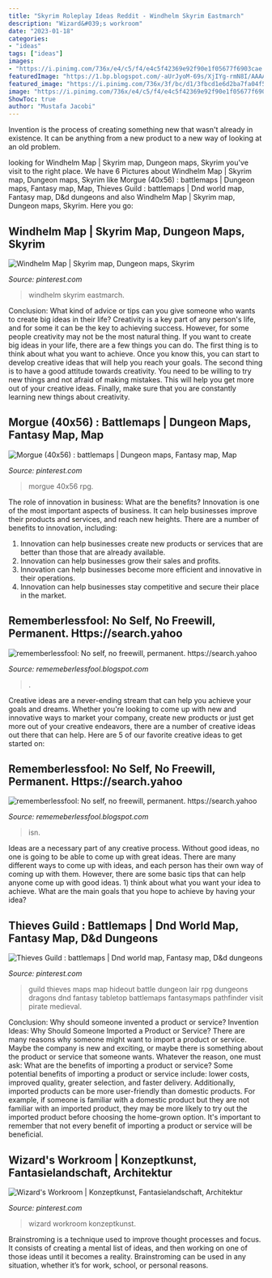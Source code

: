 ```yaml
---
title: "Skyrim Roleplay Ideas Reddit - Windhelm Skyrim Eastmarch"
description: "Wizard&#039;s workroom"
date: "2023-01-18"
categories:
- "ideas"
tags: ["ideas"]
images:
- "https://i.pinimg.com/736x/e4/c5/f4/e4c5f42369e92f90e1f05677f6903cae.jpg"
featuredImage: "https://1.bp.blogspot.com/-aUrJyoM-69s/XjIYg-rmN8I/AAAAAAAAcQI/6dNN7SSG_hgKJ2my1vV8p8oocybg0RoTwCLcBGAsYHQ/s1600/Untitled262.png"
featured_image: "https://i.pinimg.com/736x/3f/bc/d1/3fbcd1e6d2ba7fa04f5df435ea6c1681.jpg"
image: "https://i.pinimg.com/736x/e4/c5/f4/e4c5f42369e92f90e1f05677f6903cae.jpg"
ShowToc: true
author: "Mustafa Jacobi"
---
```



Invention is the process of creating something new that wasn't already in existence. It can be anything from a new product to a new way of looking at an old problem. 

	

		
looking for Windhelm Map | Skyrim map, Dungeon maps, Skyrim you've visit to the right place. We have 6 Pictures about Windhelm Map | Skyrim map, Dungeon maps, Skyrim like Morgue (40x56) : battlemaps | Dungeon maps, Fantasy map, Map, Thieves Guild : battlemaps | Dnd world map, Fantasy map, D&amp;d dungeons and also Windhelm Map | Skyrim map, Dungeon maps, Skyrim. Here you go:
		
    
## Windhelm Map | Skyrim Map, Dungeon Maps, Skyrim

<img loading=lazy src="https://i.pinimg.com/736x/e4/c5/f4/e4c5f42369e92f90e1f05677f6903cae.jpg" onerror="this.onerror=null;this.src='https://tse1.mm.bing.net/th?id=OIP.jLfQ1hfjdsDOYSUnXL7wVQHaHc&amp;pid=15.1';" alt="Windhelm Map | Skyrim map, Dungeon maps, Skyrim">

_Source: pinterest.com_

>windhelm skyrim eastmarch. 

	

Conclusion: What kind of advice or tips can you give someone who wants to create big ideas in their life?
Creativity is a key part of any person's life, and for some it can be the key to achieving success. However, for some people creativity may not be the most natural thing. If you want to create big ideas in your life, there are a few things you can do. The first thing is to think about what you want to achieve. Once you know this, you can start to develop creative ideas that will help you reach your goals. The second thing is to have a good attitude towards creativity. You need to be willing to try new things and not afraid of making mistakes. This will help you get more out of your creative ideas. Finally, make sure that you are constantly learning new things about creativity.

    
## Morgue (40x56) : Battlemaps | Dungeon Maps, Fantasy Map, Map

<img loading=lazy src="https://i.pinimg.com/736x/3f/bc/d1/3fbcd1e6d2ba7fa04f5df435ea6c1681.jpg" onerror="this.onerror=null;this.src='https://tse4.mm.bing.net/th?id=OIP.usLSItGiLzhtlDubtJa86gHaKX&amp;pid=15.1';" alt="Morgue (40x56) : battlemaps | Dungeon maps, Fantasy map, Map">

_Source: pinterest.com_

>morgue 40x56 rpg. 

	

The role of innovation in business: What are the benefits?
Innovation is one of the most important aspects of business. It can help businesses improve their products and services, and reach new heights. There are a number of benefits to innovation, including: 
1. Innovation can help businesses create new products or services that are better than those that are already available. 
2. Innovation can help businesses grow their sales and profits. 
3. Innovation can help businesses become more efficient and innovative in their operations. 
4. Innovation can help businesses stay competitive and secure their place in the market.

    
## Rememberlessfool: No Self, No Freewill, Permanent. Https://search.yahoo

<img loading=lazy src="https://1.bp.blogspot.com/-aUrJyoM-69s/XjIYg-rmN8I/AAAAAAAAcQI/6dNN7SSG_hgKJ2my1vV8p8oocybg0RoTwCLcBGAsYHQ/s1600/Untitled262.png" onerror="this.onerror=null;this.src='https://tse4.mm.bing.net/th?id=OIP.tVVH2ftgEgshZ7B8DDGz7AHaEK&amp;pid=15.1';" alt="rememberlessfool: No self, no freewill, permanent. https://search.yahoo">

_Source: rememeberlessfool.blogspot.com_

>. 

	

Creative ideas are a never-ending stream that can help you achieve your goals and dreams. Whether you're looking to come up with new and innovative ways to market your company, create new products or just get more out of your creative endeavors, there are a number of creative ideas out there that can help. Here are 5 of our favorite creative ideas to get started on: 

    
## Rememberlessfool: No Self, No Freewill, Permanent. Https://search.yahoo

<img loading=lazy src="https://1.bp.blogspot.com/-wwNaclm0-4E/XjdTFoDbfiI/AAAAAAAAcRk/ZdIt4YsbDHE-1ytYrqVArWvHxtCV0rcEgCLcBGAsYHQ/s1600/Untitled256.png" onerror="this.onerror=null;this.src='https://tse3.mm.bing.net/th?id=OIP.9FoSpRLVq0NVCqQhjjOEvgHaEK&amp;pid=15.1';" alt="rememberlessfool: No self, no freewill, permanent. https://search.yahoo">

_Source: rememeberlessfool.blogspot.com_

>isn. 

	

Ideas are a necessary part of any creative process. Without good ideas, no one is going to be able to come up with great ideas. There are many different ways to come up with ideas, and each person has their own way of coming up with them. However, there are some basic tips that can help anyone come up with good ideas. 1) think about what you want your idea to achieve. What are the main goals that you hope to achieve by having your idea?

    
## Thieves Guild : Battlemaps | Dnd World Map, Fantasy Map, D&amp;d Dungeons

<img loading=lazy src="https://i.pinimg.com/originals/e5/e5/fd/e5e5fd05e9d60c1ba84210d68cf10222.jpg" onerror="this.onerror=null;this.src='https://tse2.mm.bing.net/th?id=OIP.CadIPngXYXn505lVYmOq-AHaHa&amp;pid=15.1';" alt="Thieves Guild : battlemaps | Dnd world map, Fantasy map, D&amp;d dungeons">

_Source: pinterest.com_

>guild thieves maps map hideout battle dungeon lair rpg dungeons dragons dnd fantasy tabletop battlemaps fantasymaps pathfinder visit pirate medieval. 

	

Conclusion: Why should someone invented a product or service?
Invention Ideas: Why Should Someone Imported a Product or Service?
There are many reasons why someone might want to import a product or service. Maybe the company is new and exciting, or maybe there is something about the product or service that someone wants. Whatever the reason, one must ask: What are the benefits of importing a product or service? 
Some potential benefits of importing a product or service include: lower costs, improved quality, greater selection, and faster delivery. Additionally, imported products can be more user-friendly than domestic products. For example, if someone is familiar with a domestic product but they are not familiar with an imported product, they may be more likely to try out the imported product before choosing the home-grown option. 
It's important to remember that not every benefit of importing a product or service will be beneficial.

    
## Wizard&#039;s Workroom | Konzeptkunst, Fantasielandschaft, Architektur

<img loading=lazy src="https://i.pinimg.com/originals/30/d6/25/30d6257f02cb6e664eaeab3c6618c340.jpg" onerror="this.onerror=null;this.src='https://tse4.mm.bing.net/th?id=OIP.QY4B_VSF6AKa1bUdJ2mjsgHaEw&amp;pid=15.1';" alt="Wizard&#039;s Workroom | Konzeptkunst, Fantasielandschaft, Architektur">

_Source: pinterest.com_

>wizard workroom konzeptkunst. 

	

Brainstroming is a technique used to improve thought processes and focus. It consists of creating a mental list of ideas, and then working on one of those ideas until it becomes a reality. Brainstroming can be used in any situation, whether it’s for work, school, or personal reasons.

